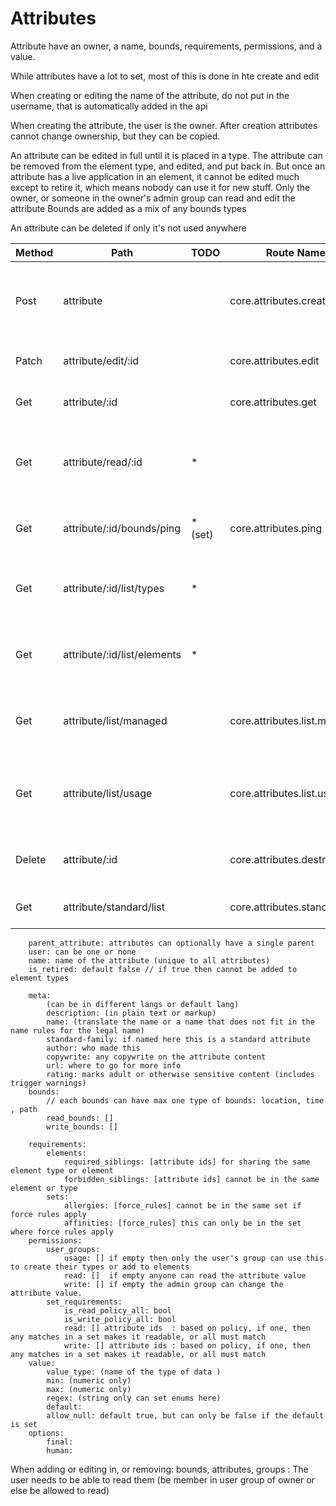 # Attributes


Attribute have an owner, a name, bounds, requirements, permissions, and a value.

While attributes have a lot to set, most of this is done in hte create and edit

When creating or editing the name of the attribute, do not put in the username, that is automatically added in the api

When creating the attribute, the user is the owner. After creation attributes cannot change ownership, but they can be copied.

An attribute can be edited in full until it is placed in a type. The attribute can be removed from the element type, and edited, and put back in.
But once an attribute has a live application in an element, it cannot be edited much except to retire it, which means nobody can use it for new stuff.
Only the owner, or someone in the owner's admin group can read and edit the attribute
Bounds are added as a mix of any bounds types

An attribute can be deleted if only it's not used anywhere

| Method | Path                        | TODO    | Route Name                    | Operation                                           | Args                                                                  |
|--------|-----------------------------|:--------|-------------------------------|-----------------------------------------------------|-----------------------------------------------------------------------|
| Post   | attribute                   |         | core.attributes.create        | Makes a new attribute with caller as owner          | Required name: optional requirements, permissions, bounds, and value  |
| Patch  | attribute/edit/:id          |         | core.attributes.edit          | Edit Attributes                                     | Any detail of the attribute, sparse update                            |
| Get    | attribute/:id               |         | core.attributes.get           | returns full attribute info                         |                                                                       |
| Get    | attribute/read/:id          | *       |                               | Read Attribute , giving the value (default or live) | Optional element type, element,set, location, time                    |
| Get    | attribute/:id/bounds/ping   | * (set) | core.attributes.ping          | Determines if the attribute is in bounds            | Location, Time, Space, User  and Set                                  |
| Get    | attribute/:id/list/types    | *       |                               | Show where attribute is used in the types           | can provide a search using element type and other attributes,iterator |
| Get    | attribute/:id/list/elements | *       |                               | Show where attribute is used in the elements        | can provide a search,iterator                                         |
| Get    | attribute/list/managed      |         | core.attributes.list.managed  | Show attribute owned or managed by user             | can provide a search,iterator                                         |
| Get    | attribute/list/usage        |         | core.attributes.list.usage    | Show attribute not manage, but can be used          | can provide a search,iterator                                         |
| Delete | attribute/:id               |         | core.attributes.destroy       | Delete Attribute, if the user can                   |                                                                       |
| Get    | attribute/standard/list     |         | core.attributes.standard.list | Gets standard attributes                            |                                                                       |


        parent_attribute: attributes can optionally have a single parent
        user: can be one or none
        name: name of the attribute (unique to all attributes)
        is_retired: default false // if true then cannot be added to element types 

        meta:
            (can be in different langs or default lang)
            description: (in plain text or markup)
            name: (translate the name or a name that does not fit in the name rules for the legal name)
            standard-family: if named here this is a standard attribute
            author: who made this
            copywrite: any copywrite on the attribute content
            url: where to go for more info
            rating: marks adult or otherwise sensitive content (includes trigger warnings)
        bounds:
            // each bounds can have max one type of bounds: location, time , path
            read_bounds: []
            write_bounds: []

        requirements:
            elements:
                required_siblings: [attribute ids] for sharing the same element type or element
                forbidden_siblings: [attribute ids] cannot be in the same element or type
            sets:
                allergies: [force_rules] cannot be in the same set if force rules apply 
                affinities: [force_rules] this can only be in the set where force rules apply
        permissions:
            user_groups:
                usage: [] if empty then only the user's group can use this to create their types or add to elements 
                read: []  if empty anyone can read the attribute value
                write: [] if empty the admin group can change the attribute value.
            set_requirements: 
                is_read_policy_all: bool  
                is_write_policy_all: bool  
                read: [] attribute ids  : based on policy, if one, then any matches in a set makes it readable, or all must match
                write: [] attribute ids : based on policy, if one, then any matches in a set makes it readable, or all must match
        value:
            value_type: (name of the type of data )
            min: (numeric only)
            max: (numeric only)
            regex: (string only can set enums here)
            default:
            allow_null: default true, but can only be false if the default is set
        options:
            final:
            human:



When adding or editing in, or removing: bounds, attributes,  groups :
    The user needs to be able to read them (be member in user group of owner or else be allowed to read)
